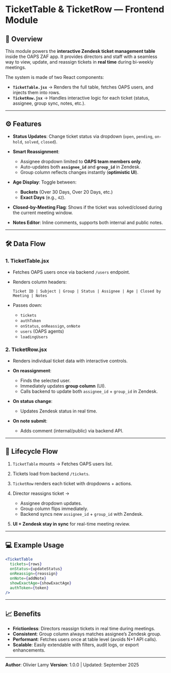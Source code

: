# TicketTable & TicketRow — Frontend Module

## 📌 Overview

This module powers the **interactive Zendesk ticket management table** inside the OAPS ZAF app. It provides directors and staff with a seamless way to view, update, and reassign tickets in **real time** during bi-weekly meetings.

The system is made of two React components:

* **`TicketTable.jsx`** → Renders the full table, fetches OAPS users, and injects them into rows.
* **`TicketRow.jsx`** → Handles interactive logic for each ticket (status, assignee, group sync, notes, etc.).

---

## ⚙️ Features

* **Status Updates**: Change ticket status via dropdown (`open`, `pending`, `on-hold`, `solved`, `closed`).
* **Smart Reassignment**:

  * Assignee dropdown limited to **OAPS team members only**.
  * Auto-updates both **`assignee_id`** and **`group_id`** in Zendesk.
  * Group column reflects changes instantly (**optimistic UI**).
* **Age Display**: Toggle between:

  * **Buckets** (Over 30 Days, Over 20 Days, etc.)
  * **Exact Days** (e.g., `42`).
* **Closed-by-Meeting Flag**: Shows if the ticket was solved/closed during the current meeting window.
* **Notes Editor**: Inline comments, supports both internal and public notes.

---

## 🛠️ Data Flow

### 1. **TicketTable.jsx**

* Fetches OAPS users once via backend `/users` endpoint.
* Renders column headers:

  ```
  Ticket ID | Subject | Group | Status | Assignee | Age | Closed by Meeting | Notes
  ```
* Passes down:

  * `tickets`
  * `authToken`
  * `onStatus`, `onReassign`, `onNote`
  * `users` (OAPS agents)
  * `loadingUsers`

### 2. **TicketRow.jsx**

* Renders individual ticket data with interactive controls.
* **On reassignment**:

  * Finds the selected user.
  * Immediately updates **group column** (UI).
  * Calls backend to update both `assignee_id` + `group_id` in Zendesk.
* **On status change**:

  * Updates Zendesk status in real time.
* **On note submit**:

  * Adds comment (internal/public) via backend API.

---

## 🔄 Lifecycle Flow

1. `TicketTable` mounts → Fetches OAPS users list.
2. Tickets load from backend `/tickets`.
3. `TicketRow` renders each ticket with dropdowns + actions.
4. Director reassigns ticket →

   * Assignee dropdown updates.
   * Group column flips immediately.
   * Backend syncs new `assignee_id` + `group_id` with Zendesk.
5. **UI + Zendesk stay in sync** for real-time meeting review.

---

## 💻 Example Usage

```jsx
<TicketTable
  tickets={rows}
  onStatus={updateStatus}
  onReassign={reassign}
  onNote={addNote}
  showExactAge={showExactAge}
  authToken={token}
/>
```

---

## 📈 Benefits

* **Frictionless**: Directors reassign tickets in real time during meetings.
* **Consistent**: Group column always matches assignee’s Zendesk group.
* **Performant**: Fetches users once at table level (avoids N+1 API calls).
* **Scalable**: Easily extendable with filters, audit logs, or export enhancements.

---

**Author**: Olivier Lamy
**Version**: 1.0.0 | Updated: September 2025
